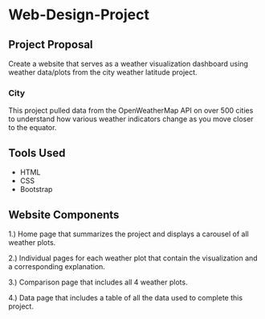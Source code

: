 # Web-Design-Project

## Project Proposal
Create a website that serves as a weather visualization dashboard using weather data/plots from the city weather latitude project. 

### City 
This project pulled data from the OpenWeatherMap API on over 500 cities to understand how various weather indicators change as you move closer to the equator. 

## Tools Used
  - HTML
  - CSS
  - Bootstrap

## Website Components

1.) Home page that summarizes the project and displays a carousel of all weather plots.

2.) Individual pages for each weather plot that contain the visualization and a corresponding explanation.

3.) Comparison page that includes all 4 weather plots. 

4.) Data page that includes a table of all the data used to complete this project. 
